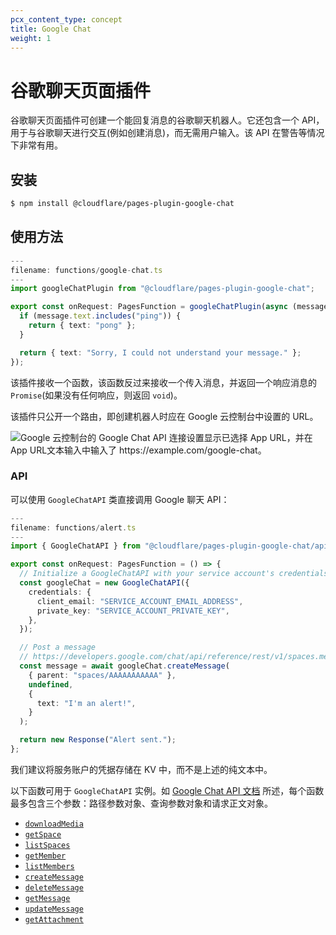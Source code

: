 ```yaml
---
pcx_content_type: concept
title: Google Chat
weight: 1
---
```


# 谷歌聊天页面插件

谷歌聊天页面插件可创建一个能回复消息的谷歌聊天机器人。它还包含一个 API，用于与谷歌聊天进行交互(例如创建消息)，而无需用户输入。该 API 在警告等情况下非常有用。

## 安装

```sh
$ npm install @cloudflare/pages-plugin-google-chat
```

## 使用方法

```typescript
---
filename: functions/google-chat.ts
---
import googleChatPlugin from "@cloudflare/pages-plugin-google-chat";

export const onRequest: PagesFunction = googleChatPlugin(async (message) => {
  if (message.text.includes("ping")) {
    return { text: "pong" };
  }

  return { text: "Sorry, I could not understand your message." };
});
```

该插件接收一个函数，该函数反过来接收一个传入消息，并返回一个响应消息的 `Promise`(如果没有任何响应，则返回 `void`)。

该插件只公开一个路由，即创建机器人时应在 Google 云控制台中设置的 URL。

![Google 云控制台的 Google Chat API 连接设置显示已选择 `App URL`，并在 `App URL`文本输入中输入了 `https://example.com/google-chat`。](/images/pages/platform/functions/google-chat.png)

### API

可以使用 `GoogleChatAPI` 类直接调用 Google 聊天 API：

```typescript
---
filename: functions/alert.ts
---
import { GoogleChatAPI } from "@cloudflare/pages-plugin-google-chat/api";

export const onRequest: PagesFunction = () => {
  // Initialize a GoogleChatAPI with your service account's credentials
  const googleChat = new GoogleChatAPI({
    credentials: {
      client_email: "SERVICE_ACCOUNT_EMAIL_ADDRESS",
      private_key: "SERVICE_ACCOUNT_PRIVATE_KEY",
    },
  });

  // Post a message
  // https://developers.google.com/chat/api/reference/rest/v1/spaces.messages/create
  const message = await googleChat.createMessage(
    { parent: "spaces/AAAAAAAAAAA" },
    undefined,
    {
      text: "I'm an alert!",
    }
  );

  return new Response("Alert sent.");
};
```

我们建议将服务账户的凭据存储在 KV 中，而不是上述的纯文本中。

以下函数可用于 `GoogleChatAPI` 实例。如 [Google Chat API 文档](https://developers.google.com/chat/api/reference/rest) 所述，每个函数最多包含三个参数：路径参数对象、查询参数对象和请求正文对象。

- [`downloadMedia`](https://developers.google.com/chat/api/reference/rest/v1/media/download)
- [`getSpace`](https://developers.google.com/chat/api/reference/rest/v1/spaces/get)
- [`listSpaces`](https://developers.google.com/chat/api/reference/rest/v1/spaces/list)
- [`getMember`](https://developers.google.com/chat/api/reference/rest/v1/spaces.members/get)
- [`listMembers`](https://developers.google.com/chat/api/reference/rest/v1/spaces.members/list)
- [`createMessage`](https://developers.google.com/chat/api/reference/rest/v1/spaces.messages/create)
- [`deleteMessage`](https://developers.google.com/chat/api/reference/rest/v1/spaces.messages/delete)
- [`getMessage`](https://developers.google.com/chat/api/reference/rest/v1/spaces.messages/get)
- [`updateMessage`](https://developers.google.com/chat/api/reference/rest/v1/spaces.messages/update)
- [`getAttachment`](https://developers.google.com/chat/api/reference/rest/v1/spaces.messages.attachments/get)